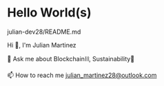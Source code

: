 # Hello World(s)
julian-dev28/README.md

Hi 👋, I'm Julian Martinez

💬 Ask me about Blockchain⛓, Sustainability🌲

📫 How to reach me julian_martinez28@outlook.com
